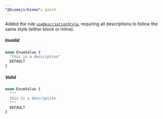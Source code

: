 ```yaml
---
"@biomejs/biome": patch
---
```


Added the rule [`useDescriptionStyle`](https://biomejs.dev/linter/rules/use-description-style/), requiring all descriptions to follow the same style (either block or inline).

##### Invalid

```graphql
enum EnumValue {
  "this is a description"
  DEFAULT
}
```

##### Valid

```graphql
enum EnumValue {
  """
  this is a description
  """
  DEFAULT
}
```
